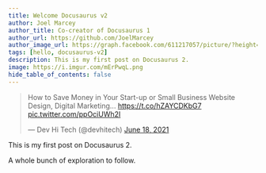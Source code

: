 ```yaml
---
title: Welcome Docusaurus v2
author: Joel Marcey
author_title: Co-creator of Docusaurus 1
author_url: https://github.com/JoelMarcey
author_image_url: https://graph.facebook.com/611217057/picture/?height=200&width=200
tags: [hello, docusaurus-v2]
description: This is my first post on Docusaurus 2.
image: https://i.imgur.com/mErPwqL.png
hide_table_of_contents: false
---
```

<blockquote class="twitter-tweet"><p lang="en" dir="ltr">How to Save Money in Your Start-up or Small Business Website Design, Digital Marketing... <a href="https://t.co/hZAYCDKbG7">https://t.co/hZAYCDKbG7</a> <a href="https://t.co/ppOciUWh2I">pic.twitter.com/ppOciUWh2I</a></p>&mdash; Dev Hi Tech (@devhitech) <a href="https://twitter.com/devhitech/status/1405900301152960514?ref_src=twsrc%5Etfw">June 18, 2021</a></blockquote> <script async src="https://platform.twitter.com/widgets.js" charset="utf-8"></script>

<!--truncate-->

This is my first post on Docusaurus 2.

A whole bunch of exploration to follow.
